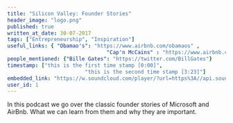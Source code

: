 ```yaml
---
title: "Silicon Valley: Founder Stories"
header_image: "logo.png"
published: true
written_at_date: 30-07-2017
tags: ["Entrepreneurship", "Inspiration"]
useful_links: { "Obamao's": "https://www.airbnb.com/obamaos" ,
								"Cap'n McCains" : "https://www.airbnb.com/capnmccains" }
people_mentioned: {"Bille Gates": "https://twitter.com/BillGates"}
timestamp: ["this is the first time stamp [0:00]",
						 "this is the second time stamp [3:23]"]
embedded_link: "https://w.soundcloud.com/player/?url=https%3A//api.soundcloud.com/tracks/332969831"
user_id: 1
---
```


In this podcast we go over the classic founder stories of Microsoft and AirBnb.  What we can learn from them and why they are important.
